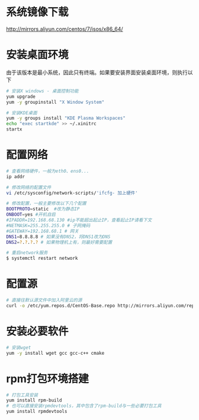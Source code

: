 # 系统镜像下载
http://mirrors.aliyun.com/centos/7/isos/x86_64/

# 安装桌面环境
由于该版本是最小系统，因此只有终端。如果要安装界面安装桌面环境，则执行以下
```sh
# 安装X windows - 桌面控制功能
yum upgrade
yum -y groupinstall "X Window System"

# 安装KDE桌面
yum -y groups install "KDE Plasma Workspaces"
echo "exec startkde" >> ~/.xinitrc
startx
```

# 配置网络
```sh
# 查看网络硬件，一般为eth0、ens0...
ip addr

# 修改网络的配置文件
vi /etc/sysconfig/network-scripts/'ifcfg- 加上硬件'

# 修改配置，一般主要修改以下几个配置
BOOTPROTO=static  #改为静态IP
ONBOOT=yes #开机自启
#IPADDR=192.168.68.130 #ip不能超出起止IP，查看起止IP请看下文
#NETMASK=255.255.255.0 # 子网掩码
#GATEWAY=192.168.68.1 # 网关
DNS1=8.8.8.8 # 如果没有DNS2，将DNS1改为DNS
DNS2=?.?.?.? # 如果物理机上有，则最好需要配置

# 重启network服务
$ systemctl restart network
```

# 配置源
```sh
# 直接往默认源文件中加入阿里云的源
curl -o /etc/yum.repos.d/CentOS-Base.repo http://mirrors.aliyun.com/repo/Centos-7.repo
```

# 安装必要软件
```sh
# 安装wget
yum -y install wget gcc gcc-c++ cmake
```

# rpm打包环境搭建
```sh
# 打包工具安装
yum install rpm-build
# 也可以直接安装rpmdevtools，其中包含了rpm-build与一些必要打包工具
yum install rpmdevtools
```